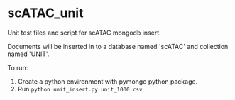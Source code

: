 # scATAC_unit
Unit test files and script for scATAC mongodb insert. 

Documents will be inserted in to a database named 'scATAC' and collection named 'UNIT'.

To run:
1. Create a python environment with pymongo python package.
2. Run ``` python unit_insert.py unit_1000.csv ```
